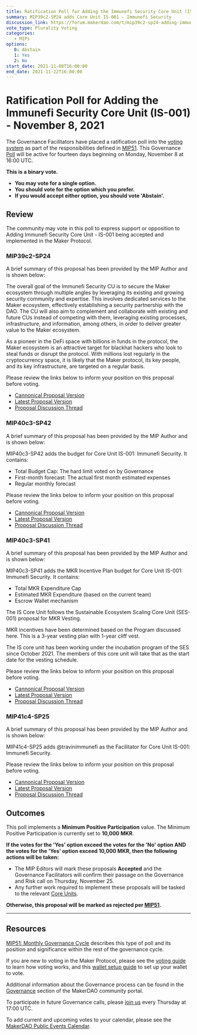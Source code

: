 ```yaml
---
title: Ratification Poll for Adding the Immunefi Security Core Unit (IS-001) - November 8, 2021
summary: MIP39c2-SP24 adds Core Unit IS-001 - Immunefi Security
discussion_link: https://forum.makerdao.com/t/mip39c2-sp24-adding-immunefi-security-core-unit-is-001/10810
vote_type: Plurality Voting
categories:
   - MIPs
options:
   0: Abstain
   1: Yes
   2: No
start_date: 2021-11-08T16:00:00
end_date: 2021-11-22T16:00:00
---
```

# Ratification Poll for Adding the Immunefi Security Core Unit (IS-001) - November 8, 2021

The Governance Facilitators have placed a ratification poll into the [voting system](https://vote.makerdao.com/polling) as part of the responsibilities defined in [MIP51](https://mips.makerdao.com/mips/details/MIP51). This Governance [Poll](https://community-development.makerdao.com/en/learn/governance/on-chain-gov) will be active for fourteen days beginning on Monday, November 8 at 16:00 UTC.

**This is a binary vote.** 
- **You may vote for a single option.** 
- **You should vote for the option which you prefer.**
- **If you would accept either option, you should vote 'Abstain'.**

## Review

The community may vote in this poll to express support or opposition to Adding Immunefi Security Core Unit - IS-001 being accepted and implemented in the Maker Protocol.

### MIP39c2-SP24

A brief summary of this proposal has been provided by the MIP Author and is shown below:

The overall goal of the Immunefi Security CU is to secure the Maker ecosystem through multiple angles by leveraging its existing and growing security community and expertise. This involves dedicated services to the Maker ecosystem, effectively establishing a security partnership with the DAO. The CU will also aim to complement and collaborate with existing and future CUs instead of competing with them, leveraging existing processes, infrastructure, and information, among others, in order to deliver greater value to the Maker ecosystem.

As a pioneer in the DeFi space with billions in funds in the protocol, the Maker ecosystem is an attractive target for blackhat hackers who look to steal funds or disrupt the protocol. With millions lost regularly in the cryptocurrency space, it is likely that the Maker protocol, its key people, and its key infrastructure, are targeted on a regular basis.

Please review the links below to inform your position on this proposal before voting.
* [Cannonical Proposal Version](https://github.com/makerdao/mips/blob/master/MIP39/MIP39c2-Subproposals/MIP39c2-SP24.md)
* [Latest Proposal Version](https://mips.makerdao.com/mips/details/MIP39c2SP24)
* [Proposal Discussion Thread](https://forum.makerdao.com/t/mip39c2-sp24-adding-immunefi-security-core-unit-is-001/10810)

### MIP40c3-SP42

A brief summary of this proposal has been provided by the MIP Author and is shown below:

MIP40c3-SP42 adds the budget for Core Unit IS-001: Immunefi Security. It contains:

* Total Budget Cap: The hard limit voted on by Governance
* First-month forecast: The actual first month estimated expenses
* Regular monthly forecast

Please review the links below to inform your position on this proposal before voting.
* [Cannonical Proposal Version](https://github.com/makerdao/mips/blob/master/MIP40/MIP40c3-Subproposals/MIP40c3-SP42.md)
* [Latest Proposal Version](https://mips.makerdao.com/mips/details/MIP40c3SP42)
* [Proposal Discussion Thread](https://forum.makerdao.com/t/mip40c3-sp42-adding-immunefi-security-core-unit-budget-is-001/10813)

### MIP40c3-SP41

A brief summary of this proposal has been provided by the MIP Author and is shown below:

MIP40c3-SP41 adds the MKR Incentive Plan budget for Core Unit IS-001: Immunefi Security. It contains:

* Total MKR Expenditure Cap
* Estimated MKR Expenditure (based on the current team)
* Escrow Wallet mechanism

The IS Core Unit follows the Sustainable Ecosystem Scaling Core Unit (SES-001) proposal for MKR Vesting.

MKR incentives have been determined based on the Program discussed here. This is a 3-year vesting plan with 1-year cliff vest.

The IS core unit has been working under the incubation program of the SES since October 2021. The members of this core unit will take that as the start date for the vesting schedule.

Please review the links below to inform your position on this proposal before voting.
* [Cannonical Proposal Version](https://github.com/makerdao/mips/blob/master/MIP40/MIP40c3-Subproposals/MIP40c3-SP41.md)
* [Latest Proposal Version](https://mips.makerdao.com/mips/details/MIP40c3SP41)
* [Proposal Discussion Thread](https://forum.makerdao.com/t/mip40c3-sp41-immunefi-security-core-unit-mkr-budget-is-001/10814)

### MIP41c4-SP25

A brief summary of this proposal has been provided by the MIP Author and is shown below:

MIP41c4-SP25 adds @travinimmunefi as the Facilitator for Core Unit IS-001: Immunefi Security.

Please review the links below to inform your position on this proposal before voting.
* [Cannonical Proposal Version](https://github.com/makerdao/mips/blob/master/MIP41/MIP41c4-Subproposals/MIP41c4-SP25.md)
* [Latest Proposal Version](https://mips.makerdao.com/mips/details/MIP41c4SP25)
* [Proposal Discussion Thread](https://forum.makerdao.com/t/mip41c4-sp25-immunefi-security-core-unit-facilitator-onboarding-is-001/10812)

## Outcomes

This poll implements a **Minimum Positive Participation** value. The Minimum Positive Participation is currently set to **10,000 MKR**.

**If the votes for the 'Yes' option exceed the votes for the 'No' option AND the votes for the 'Yes' option exceed 10,000 MKR, then the following actions will be taken:**
* The MIP Editors will mark these proposals **Accepted** and the Governance Facilitators will confirm their passage on the Governance and Risk call on Thursday, November 25. 
* Any further work required to implement these proposals will be tasked to the relevant [Core Units](https://mips.makerdao.com/mips/details/MIP38#mip38c2-core-unit-state).

**Otherwise, this proposal will be marked as rejected per [MIP51](https://mips.makerdao.com/mips/details/MIP51#mip51c2-ratification-poll).**

---

## Resources

[MIP51: Monthly Governance Cycle](https://mips.makerdao.com/mips/details/MIP51) describes this type of poll and its position and significance within the rest of the governance cycle.

If you are new to voting in the Maker Protocol, please see the [voting guide](https://community-development.makerdao.com/en/learn/governance/how-voting-works/) to learn how voting works, and this [wallet setup guide](https://community-development.makerdao.com/en/learn/governance/voting-setup/) to set up your wallet to vote.

Additional information about the Governance process can be found in the [Governance](https://community-development.makerdao.com/en/learn/governance) section of the MakerDAO community portal.

To participate in future Governance calls, please [join us](https://github.com/makerdao/community/tree/master/governance/governance-and-risk-meetings) every Thursday at 17:00 UTC.

To add current and upcoming votes to your calendar, please see the [MakerDAO Public Events Calendar](https://calendar.google.com/calendar/embed?src=makerdao.com_3efhm2ghipksegl009ktniomdk%40group.calendar.google.com&ctz=UTC&mode=week&showCalendars=0&showPrint=0).
